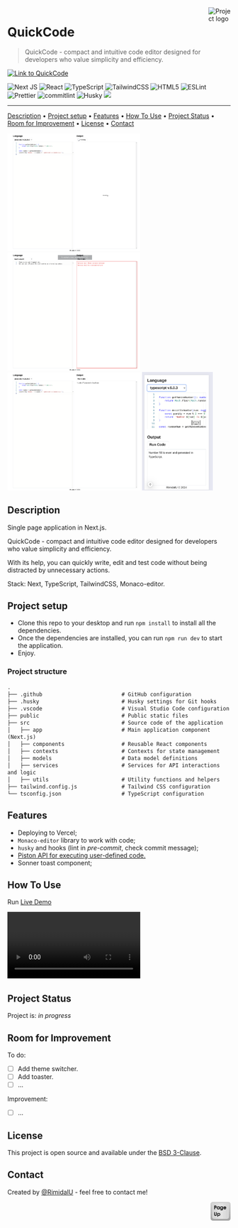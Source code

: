 <img src="../src/app/favicon.ico" id="start" align="right" alt="Project logo" width="50" >

# QuickCode

> QuickCode - compact and intuitive code editor designed for developers who value simplicity and efficiency.

[![Link to QuickCode](https://img.shields.io/badge/Visit_QuickCode-Click_Here-black?style=plastic&logo=link&logoColor=black&labelColor=d1d5db&color=111827&link=https://quick-code-beta.vercel.app/)](https://quick-code-beta.vercel.app/)

![Next JS](https://img.shields.io/badge/Next-black?style=for-the-badge&logo=next.js&logoColor=white)
![React](https://img.shields.io/badge/React-61DAFB.svg?style=for-the-badge&logo=React&logoColor=black)
![TypeScript](https://img.shields.io/badge/TypeScript-007ACC?style=for-the-badge&logo=typescript&logoColor=white)
![TailwindCSS](https://img.shields.io/badge/Tailwind%20CSS-06B6D4.svg?style=for-the-badge&logo=Tailwind-CSS&logoColor=white)
![HTML5](https://img.shields.io/badge/html5-%23E34F26.svg?style=for-the-badge&logo=html5&logoColor=white)
![ESLint](https://img.shields.io/badge/ESLint-4B32C3.svg?style=for-the-badge&logo=ESLint&logoColor=white)
![Prettier](https://img.shields.io/badge/Prettier-F7B93E.svg?style=for-the-badge&logo=Prettier&logoColor=black)
![commitlint](https://img.shields.io/badge/commitlint-000000.svg?style=for-the-badge&logo=commitlint&logoColor=white)
![Husky](https://img.shields.io/badge/-🐶_Husky-f6f6f7?style=for-the-badge&&logoColor=white)
<img width="120px" height="auto" src="https://raw.githubusercontent.com/suren-atoyan/monaco-react/HEAD/playground/logo.svg" >

---

[Description](#description) •
[Project setup](#project-setup) •
[Features](#features) •
[How To Use](#how-to-use) •
[Project Status](#project-status) •
[Room for Improvement](#room-for-improvement) •
[License](#license) •
[Contact](#contact)

<img src="./assets/running.png" width="300" /> <img src="./assets/error.png" width="300" /> <img src="./assets/output.png" width="300" />
<img src="./assets/mobile.png" width="160" />

## Description

Single page application in Next.js.

QuickCode - compact and intuitive code editor designed for developers who value simplicity and efficiency.

With its help, you can quickly write, edit and test code without being distracted by unnecessary actions.

Stack: Next, TypeScript, TailwindCSS, Monaco-editor.

## Project setup

- Clone this repo to your desktop and run `npm install` to install all the dependencies.
- Once the dependencies are installed, you can run `npm run dev` to start the application.
- Enjoy.

### Project structure

```shell
.
├── .github                         # GitHub configuration
├── .husky                          # Husky settings for Git hooks
├── .vscode                         # Visual Studio Code configuration
├── public                          # Public static files
├── src                             # Source code of the application
│   ├── app                         # Main application component (Next.js)
│   ├── components                  # Reusable React components
│   ├── contexts                    # Contexts for state management
│   ├── models                      # Data model definitions
│   ├── services                    # Services for API interactions and logic
│   ├── utils                       # Utility functions and helpers
├── tailwind.config.js              # Tailwind CSS configuration
└── tsconfig.json                   # TypeScript configuration
```

## Features

- Deploying to Vercel;
- `Monaco-editor` library to work with code;
- `husky` and hooks (lint in _pre-commit_, check commit message);
- [Piston API for executing user-defined code.](https://piston.readthedocs.io/en/latest/api-v2/)
- Sonner toast component;

## How To Use

Run [Live Demo](https://quick-code-beta.vercel.app/)

<video src="https://github.com/RimidalU/QuickCode/blob/main/.github/assets/demo.mp4" controls="controls"></video>

## Project Status

Project is: _in progress_

## Room for Improvement

To do:

- [ ] Add theme switcher.
- [ ] Add toaster.
- [ ] ...

Improvement:

- [ ] ...

## License

This project is open source and available under the [BSD 3-Clause](../LICENSE.md).

## Contact

Created by [@RimidalU](https://www.linkedin.com/in/uladzimir-stankevich/) - feel free to contact me!

<p align="right"><a href="#start"><img width="45rem" src="./assets/pageUp.svg"></a></p>

<!-- MARKDOWN LINKS & IMAGES -->

<!-- [tutorial]: ./assets/demo.mp4 -->

